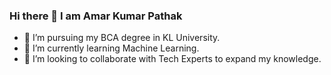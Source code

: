 ### Hi there 👋 I am Amar Kumar Pathak

- 🔭 I’m pursuing my BCA degree in KL University.
- 🌱 I’m currently learning Machine Learning.
- 👯 I’m looking to collaborate with Tech Experts to expand my knowledge.



